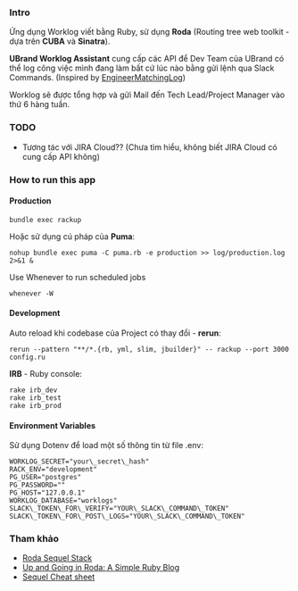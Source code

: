 ### Intro

Ứng dụng Worklog viết bằng Ruby, sử dụng **Roda** (Routing tree web toolkit - dựa trên **CUBA** và **Sinatra**).

**UBrand Worklog Assistant** cung cấp các API để Dev Team của UBrand có thể log công việc mình đang làm bất cứ lúc nào bằng gửi lệnh qua Slack Commands. (Inspired by [EngineerMatchingLog](https://www.engineermatching.com))

Worklog sẽ được tổng hợp và gửi Mail đến Tech Lead/Project Manager vào thứ 6 hàng tuần.

### TODO

- Tương tác với JIRA Cloud?? (Chưa tìm hiểu, không biết JIRA Cloud có cung cấp API không)

### How to run this app

#### Production

```
bundle exec rackup
```

Hoặc sử dụng cú pháp của **Puma**:

```
nohup bundle exec puma -C puma.rb -e production >> log/production.log 2>&1 &
```

Use Whenever to run scheduled jobs

```
whenever -W
```

#### Development

Auto reload khi codebase của Project có thay đổi - **rerun**:

```
rerun --pattern "**/*.{rb, yml, slim, jbuilder}" -- rackup --port 3000 config.ru
```

**IRB** - Ruby console:

```
rake irb_dev
rake irb_test
rake irb_prod
```

#### Environment Variables

Sử dụng Dotenv để load một số thông tin từ file .env:

```
WORKLOG_SECRET="your\_secret\_hash"
RACK_ENV="development"
PG_USER="postgres"
PG_PASSWORD=""
PG_HOST="127.0.0.1"
WORKLOG_DATABASE="worklogs"
SLACK\_TOKEN\_FOR\_VERIFY="YOUR\_SLACK\_COMMAND\_TOKEN"
SLACK\_TOKEN\_FOR\_POST\_LOGS="YOUR\_SLACK\_COMMAND\_TOKEN"
```

### Tham khảo

- [Roda Sequel Stack](https://github.com/jeremyevans/roda-sequel-stack)
- [Up and Going in Roda: A Simple Ruby Blog](http://mrcook.uk/simple-roda-blog-tutorial)
- [Sequel Cheat sheet](https://github.com/jeremyevans/sequel/blob/master/doc/cheat_sheet.rdoc)
